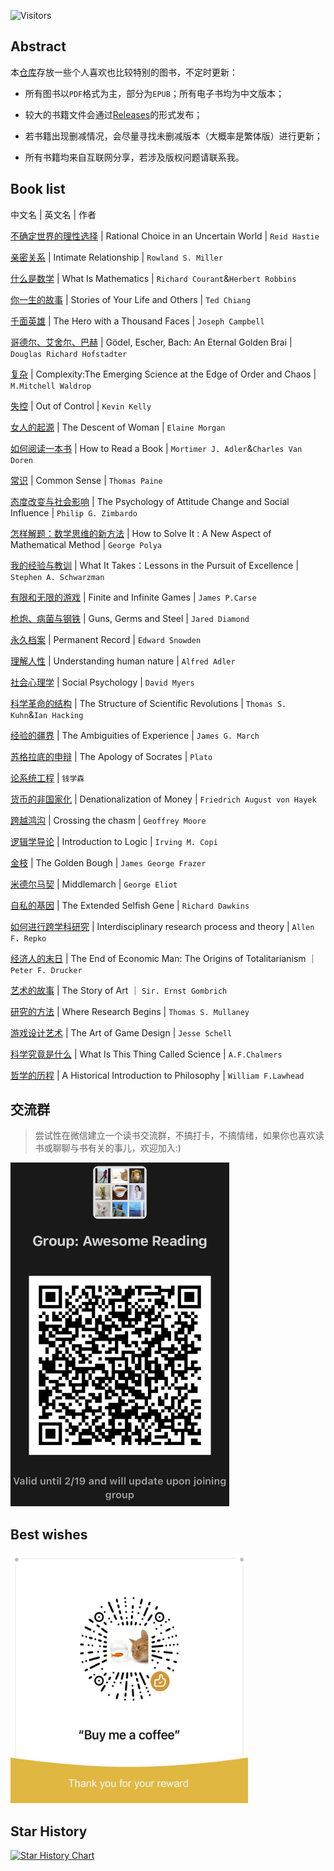 ![Visitors](https://api.visitorbadge.io/api/visitors?path=https%3A%2F%2Fgithub.com%2Fholyshell%2FBooks%2F&countColor=%23263759)

## Abstract

本[仓库](https://github.com/holyshell/Books)存放一些个人喜欢也比较特别的图书，不定时更新：

- 所有图书以`PDF`格式为主，部分为`EPUB`；所有电子书均为中文版本；

- 较大的书籍文件会通过[Releases](https://github.com/holyshell/Books/releases)的形式发布；
 
- 若书籍出现删减情况，会尽量寻找未删减版本（大概率是繁体版）进行更新；

- 所有书籍均来自互联网分享，若涉及版权问题请联系我。

## Book list

中文名  |  英文名  |  作者 

[不确定世界的理性选择](https://github.com/holyshell/Books/blob/master/%5B%E4%B8%8D%E7%A1%AE%E5%AE%9A%E4%B8%96%E7%95%8C%E7%9A%84%E7%90%86%E6%80%A7%E9%80%89%E6%8B%A9%EF%BC%9A%E5%88%A4%E6%96%AD%E4%B8%8E%E5%86%B3%E7%AD%96%E5%BF%83%E7%90%86%E5%AD%A6%5D.%E9%9B%B7%E5%BE%B7%C2%B7%E6%B5%B7%E6%96%AF%E8%92%82.pdf) | Rational Choice in an Uncertain World | ` Reid Hastie `

[亲密关系](https://github.com/holyshell/Books/blob/master/%5B%E4%BA%B2%E5%AF%86%E5%85%B3%E7%B3%BB%5D(%E7%AC%AC6%E7%89%88).%20%E7%BD%97%E5%85%B0%C2%B7%E7%B1%B3%E5%8B%92.pdf) | Intimate Relationship | `Rowland S. Miller`

[什么是数学](https://github.com/holyshell/Books/blob/master/%5B%E4%BB%80%E4%B9%88%E6%98%AF%E6%95%B0%E5%AD%A6%EF%BC%9A%E5%AF%B9%E6%80%9D%E6%83%B3%E5%92%8C%E6%96%B9%E6%B3%95%E7%9A%84%E5%9F%BA%E6%9C%AC%E7%A0%94%E7%A9%B6%5D.R%C2%B7%E6%9F%AF%E6%9C%97.H%C2%B7%E7%BD%97%E5%AE%BE.pdf) | What Is Mathematics | ` Richard Courant `&` Herbert Robbins `

[你一生的故事](https://github.com/holyshell/Books/blob/master/%5B%E4%BD%A0%E4%B8%80%E7%94%9F%E7%9A%84%E6%95%85%E4%BA%8B%5D(%E6%96%87%E5%AD%97%E7%89%88).%E7%89%B9%E5%BE%B7%C2%B7%E8%92%8B.pdf) | Stories of Your Life and Others | `Ted Chiang`

[千面英雄](https://github.com/holyshell/Books/blob/master/%5B%E5%8D%83%E9%9D%A2%E8%8B%B1%E9%9B%84%5D.%E7%BA%A6%E7%91%9F%E5%A4%AB%C2%B7%E5%9D%8E%E8%B4%9D%E5%B0%94.pdf) | The Hero with a Thousand Faces | `Joseph Campbell`

[哥德尔、艾舍尔、巴赫](https://github.com/holyshell/Books/blob/master/%5B%E5%93%A5%E5%BE%B7%E5%B0%94%EF%BC%8C%E5%9F%83%E8%88%8D%E5%B0%94%E5%92%8C%E5%B7%B4%E8%B5%AB%E2%80%94%E9%9B%86%E5%BC%82%E7%92%A7%E4%B9%8B%E5%A4%A7%E6%88%90%5D.%E4%BE%AF%E4%B8%96%E8%BE%BE.pdf) | Gödel, Escher, Bach: An Eternal Golden Brai | `Douglas Richard Hofstadter`

[复杂](https://github.com/holyshell/Books/blob/master/%5B%E5%A4%8D%E6%9D%82-%E8%AF%9E%E7%94%9F%E4%BA%8E%E7%A7%A9%E5%BA%8F%E4%B8%8E%E6%B7%B7%E6%B2%8C%E8%BE%B9%E7%BC%98%E7%9A%84%E7%A7%91%E5%AD%A6%5D.%E7%B1%B3%E6%AD%87%E5%B0%94%C2%B7%E6%B2%83%E5%B0%94%E5%BE%B7%E7%BD%97%E6%99%AE.pdf) | Complexity:The Emerging Science at the Edge of Order and Chaos | ` M.Mitchell Waldrop`

[失控](https://github.com/holyshell/Books/blob/master/%5B%E5%A4%B1%E6%8E%A7-%E5%85%A8%E4%BA%BA%E7%B1%BB%E7%9A%84%E6%9C%80%E7%BB%88%E5%91%BD%E8%BF%90%E5%92%8C%E7%BB%93%E5%B1%80%5D.%E5%87%AF%E6%96%87%C2%B7%E5%87%AF%E5%88%A9.pdf) | Out of Control | `Kevin Kelly`

[女人的起源](https://github.com/holyshell/Books/blob/master/%5B%E5%A5%B3%E4%BA%BA%E7%9A%84%E8%B5%B7%E6%BA%90%5D.%E4%BC%8A%E8%8E%B2%C2%B7%E6%91%A9%E6%A0%B9.pdf) | The Descent of Woman | `Elaine Morgan`

[如何阅读一本书](https://github.com/holyshell/Books/blob/master/%5B%E5%A6%82%E4%BD%95%E9%98%85%E8%AF%BB%E4%B8%80%E6%9C%AC%E4%B9%A6%5D.%E8%8E%AB%E6%8F%90%E9%BB%98%C2%B7J.%20%E8%89%BE%E5%BE%B7%E5%8B%92.pdf) | How to Read a Book | `Mortimer J. Adler`&`Charles Van Doren`

[常识](https://github.com/holyshell/Books/blob/master/%5B%E5%B8%B8%E8%AF%86%5D.%E6%89%98%E9%A9%AC%E6%96%AF%C2%B7%E6%BD%98%E6%81%A9.pdf) | Common Sense | `Thomas Paine`

[态度改变与社会影响](https://github.com/holyshell/Books/blob/master/%5B%E6%80%81%E5%BA%A6%E6%94%B9%E5%8F%98%E4%B8%8E%E7%A4%BE%E4%BC%9A%E5%BD%B1%E5%93%8D%5D.%E8%8F%B2%E5%88%A9%E6%99%AE%C2%B7%E6%B4%A5%E5%B7%B4%E5%A4%9A.pdf) | The Psychology of Attitude Change and Social Influence | `Philip G. Zimbardo`

[怎样解题：数学思维的新方法](https://github.com/holyshell/Books/blob/master/%5B%E6%80%8E%E6%A0%B7%E8%A7%A3%E9%A2%98%EF%BC%9A%E6%95%B0%E5%AD%A6%E6%80%9D%E7%BB%B4%E7%9A%84%E6%96%B0%E6%96%B9%E6%B3%95%5D.G%C2%B7%E6%B3%A2%E5%88%A9%E4%BA%9A.pdf) | How to Solve It : A New Aspect of Mathematical Method | `George Polya`

[我的经验与教训](https://github.com/holyshell/Books/blob/master/%5B%E6%88%91%E7%9A%84%E7%BB%8F%E9%AA%8C%E4%B8%8E%E6%95%99%E8%AE%AD%5D.%E8%8B%8F%E4%B8%96%E6%B0%91.pdf) | What It Takes：Lessons in the Pursuit of Excellence | `Stephen A. Schwarzman`

[有限和无限的游戏](https://github.com/holyshell/Books/blob/master/%5B%E6%9C%89%E9%99%90%E4%B8%8E%E6%97%A0%E9%99%90%E7%9A%84%E6%B8%B8%E6%88%8F%EF%BC%9A%E4%B8%80%E4%B8%AA%E5%93%B2%E5%AD%A6%E5%AE%B6%E7%9C%BC%E4%B8%AD%E7%9A%84%E7%AB%9E%E6%8A%80%E4%B8%96%E7%95%8C%5D.%E8%A9%B9%E5%A7%86%E6%96%AF%C2%B7%E5%8D%A1%E6%96%AF.pdf) | Finite and Infinite Games | `James P.Carse`

[枪炮、病菌与钢铁](https://github.com/holyshell/Books/blob/master/%5B%E6%9E%AA%E7%82%AE%E7%97%85%E8%8F%8C%E4%B8%8E%E9%92%A2%E9%93%81%EF%BC%9A%E4%BA%BA%E7%B1%BB%E7%A4%BE%E4%BC%9A%E7%9A%84%E5%91%BD%E8%BF%90%5D(%E4%BF%AE%E8%AE%A2%E7%89%88).%E8%B4%BE%E9%9B%B7%E5%BE%B7%C2%B7%E6%88%B4%E8%92%99%E5%BE%B7.pdf) | Guns, Germs and Steel | `Jared Diamond`

[永久档案](https://github.com/holyshell/Books/blob/master/%5B%E6%B0%B8%E4%B9%85%E6%AA%94%E6%A1%88%5D.%E7%88%B1%E5%BE%B7%E5%8D%8E%C2%B7%E6%96%AF%E8%AF%BA%E7%99%BB.pdf) | Permanent Record | `Edward Snowden`

[理解人性](https://github.com/holyshell/Books/blob/master/%5B%E7%90%86%E8%A7%A3%E4%BA%BA%E6%80%A7%5D.%E9%98%BF%E5%BE%B7%E5%8B%92.pdf) | Understanding human nature | `Alfred Adler`

[社会心理学](https://github.com/holyshell/Books/blob/master/%5B%E7%A4%BE%E4%BC%9A%E5%BF%83%E7%90%86%E5%AD%A6%5D.%E6%88%B4%E7%BB%B4%C2%B7%E8%BF%88%E5%B0%94%E6%96%AF.pdf) | Social Psychology | `David Myers`

[科学革命的结构](https://github.com/holyshell/Books/blob/master/%5B%E7%A7%91%E5%AD%A6%E9%9D%A9%E5%91%BD%E7%9A%84%E7%BB%93%E6%9E%84%5D(%E7%AC%AC%E5%9B%9B%E7%89%88).%E6%89%98%E9%A9%AC%E6%96%AF.%E5%BA%93%E6%81%A9.pdf)  | The Structure of Scientific Revolutions | `Thomas S. Kuhn`&`Ian Hacking`  

[经验的疆界](https://github.com/holyshell/Books/blob/master/%5B%E7%BB%8F%E9%AA%8C%E7%9A%84%E7%96%86%E7%95%8C%5D.%E8%A9%B9%E5%A7%86%E6%96%AF%C2%B7%E9%A9%AC%E5%A5%87.pdf)  | The Ambiguities of Experience | ` James G. March `

[苏格拉底的申辩](https://github.com/holyshell/Books/blob/master/%5B%E8%8B%8F%E6%A0%BC%E6%8B%89%E5%BA%95%E7%9A%84%E7%94%B3%E8%BE%A9%5D.(%E5%8F%A4%E5%B8%8C%E8%85%8A)%E6%9F%8F%E6%8B%89%E5%9B%BE.pdf) | The Apology of Socrates | `Plato`

[论系统工程](https://github.com/holyshell/Books/blob/master/%5B%E8%AE%BA%E7%B3%BB%E7%BB%9F%E5%B7%A5%E7%A8%8B%5D(%E6%96%B0%E4%B8%96%E7%BA%AA%E7%89%88).%E9%92%B1%E5%AD%A6%E6%A3%AE.pdf) | `钱学森`

[货币的非国家化](https://github.com/holyshell/Books/blob/master/%5B%E8%B4%A7%E5%B8%81%E7%9A%84%E9%9D%9E%E5%9B%BD%E5%AE%B6%E5%8C%96%5D.%E5%93%88%E8%80%B6%E5%85%8B.pdf)  | Denationalization of Money | ` Friedrich August von Hayek `

[跨越鸿沟](https://github.com/holyshell/Books/blob/master/%5B%E8%B7%A8%E8%B6%8A%E9%B8%BF%E6%B2%9F%5D.%E6%9D%B0%E5%BC%97%E9%87%8C%C2%B7%E6%91%A9%E5%B0%94.pdf)  | Crossing the chasm | ` Geoffrey Moore `

[逻辑学导论](https://github.com/holyshell/Books/blob/master/%5B%E9%80%BB%E8%BE%91%E5%AD%A6%E5%AF%BC%E8%AE%BA%EF%BC%88%E7%AC%AC15%E7%89%88%EF%BC%89%5D.%E6%AC%A7%E6%96%87%C2%B7M%C2%B7%E6%9F%AF%E5%8C%B9.pdf) | Introduction to Logic | `Irving M. Copi`

[金枝](https://github.com/holyshell/Books/blob/master/%E3%80%8A%E9%87%91%E6%9E%9D%E3%80%8B(%E5%85%A8%E4%B8%A4%E5%86%8C)%EF%BC%9A%E8%B7%A8%E8%B6%8A%E4%B8%87%E5%B9%B4%E7%9A%84%E4%BA%BA%E6%80%A7%E8%BF%9B%E5%8C%96%E6%95%85%E4%BA%8B.epub) | The Golden Bough | `James George Frazer`

[米德尔马契](https://github.com/holyshell/Books/blob/master/%E7%B1%B3%E5%BE%B7%E5%B0%94%E9%A9%AC%E5%A5%91%20%5B%E8%8B%B1%5D%20%E4%B9%94%E6%B2%BB%C2%B7%E8%89%BE%E7%95%A5%E7%89%B9.epub) | Middlemarch | `George Eliot`

[自私的基因](https://github.com/holyshell/Books/blob/master/%E8%87%AA%E7%A7%81%E7%9A%84%E5%9F%BA%E5%9B%A0%EF%BC%8840%E5%91%A8%E5%B9%B4%E5%A2%9E%E8%AE%A2%E7%89%88%EF%BC%89.epub) | The Extended Selfish Gene | `Richard Dawkins`

[如何进行跨学科研究](https://github.com/holyshell/Books/releases/tag/20231113) |  Interdisciplinary research process and theory | `Allen F. Repko`

[经济人的末日](https://github.com/holyshell/Books/releases/tag/202311131) | The End of Economic Man:
The Origins of Totalitarianism ｜ `Peter F. Drucker`

[艺术的故事](https://github.com/holyshell/Books/releases/tag/20231114) | The Story of Art ｜ `Sir. Ernst Gombrich`

[研究的方法](https://github.com/holyshell/Books/releases/tag/20240302) | Where Research Begins | `Thomas S. Mullaney`

[游戏设计艺术](https://github.com/holyshell/Books/releases/tag/20241016) | The Art of Game Design | `Jesse Schell`

[科学究竟是什么](https://github.com/holyshell/Books/releases/tag/20241118) | What Is This Thing Called Science | `A.F.Chalmers`

[哲学的历程](https://github.com/holyshell/Books/releases/tag/20241227) | A Historical Introduction to Philosophy | `William F.Lawhead`

## 交流群
> 尝试性在微信建立一个读书交流群，不搞打卡，不搞情绪，如果你也喜欢读书或聊聊与书有关的事儿，欢迎加入:)

<img width = "350" height = "550" src="https://raw.githubusercontent.com/holyshell/StudyNotes/refs/heads/master/images/group.JPG">

## Best wishes
<img width = "380" height = "400" src="https://raw.githubusercontent.com/holyshell/StudyNotes/refs/heads/master/images/justforfun.jpg">

## Star History

[![Star History Chart](https://api.star-history.com/svg?repos=holyshell/Books&type=Date)](https://star-history.com/#holyshell/Books&Date)



